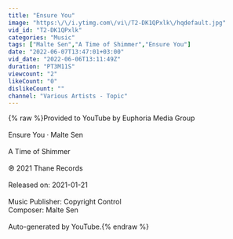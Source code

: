```yaml
---
title: "Ensure You"
image: "https:\/\/i.ytimg.com\/vi\/T2-DK1QPxlk\/hqdefault.jpg"
vid_id: "T2-DK1QPxlk"
categories: "Music"
tags: ["Malte Sen","A Time of Shimmer","Ensure You"]
date: "2022-06-07T13:47:01+03:00"
vid_date: "2022-06-06T13:11:49Z"
duration: "PT3M11S"
viewcount: "2"
likeCount: "0"
dislikeCount: ""
channel: "Various Artists - Topic"
---
```

{% raw %}Provided to YouTube by Euphoria Media Group<br /><br />Ensure You · Malte Sen<br /><br />A Time of Shimmer<br /><br />℗ 2021 Thane Records<br /><br />Released on: 2021-01-21<br /><br />Music  Publisher: Copyright Control<br />Composer: Malte Sen<br /><br />Auto-generated by YouTube.{% endraw %}
